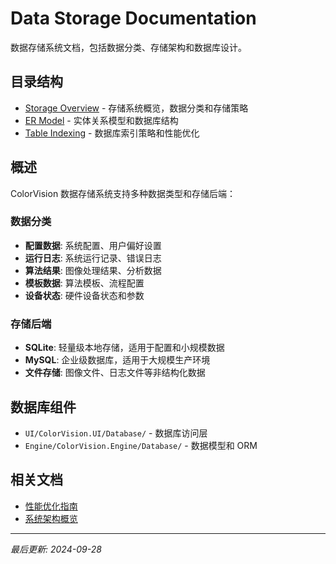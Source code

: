 # Data Storage Documentation

数据存储系统文档，包括数据分类、存储架构和数据库设计。

## 目录结构

- [Storage Overview](storage-overview.md) - 存储系统概览，数据分类和存储策略
- [ER Model](er-model.md) - 实体关系模型和数据库结构
- [Table Indexing](table-indexing.md) - 数据库索引策略和性能优化

## 概述

ColorVision 数据存储系统支持多种数据类型和存储后端：

### 数据分类

- **配置数据**: 系统配置、用户偏好设置
- **运行日志**: 系统运行记录、错误日志
- **算法结果**: 图像处理结果、分析数据
- **模板数据**: 算法模板、流程配置
- **设备状态**: 硬件设备状态和参数

### 存储后端

- **SQLite**: 轻量级本地存储，适用于配置和小规模数据
- **MySQL**: 企业级数据库，适用于大规模生产环境
- **文件存储**: 图像文件、日志文件等非结构化数据

## 数据库组件

- `UI/ColorVision.UI/Database/` - 数据库访问层
- `Engine/ColorVision.Engine/Database/` - 数据模型和 ORM

## 相关文档

- [性能优化指南](../performance/README.md)
- [系统架构概览](../introduction/system-architecture/系统架构概览.md)

---

*最后更新: 2024-09-28*